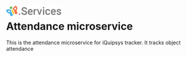 # <img src="https://github.com/pip-services/pip-services/raw/master/design/Logo.png" alt="Pip.Services Logo" style="max-width:30%"> <br/> Attendance microservice

This is the attendance microservice for iQuipsys tracker. 
It tracks object attendance
